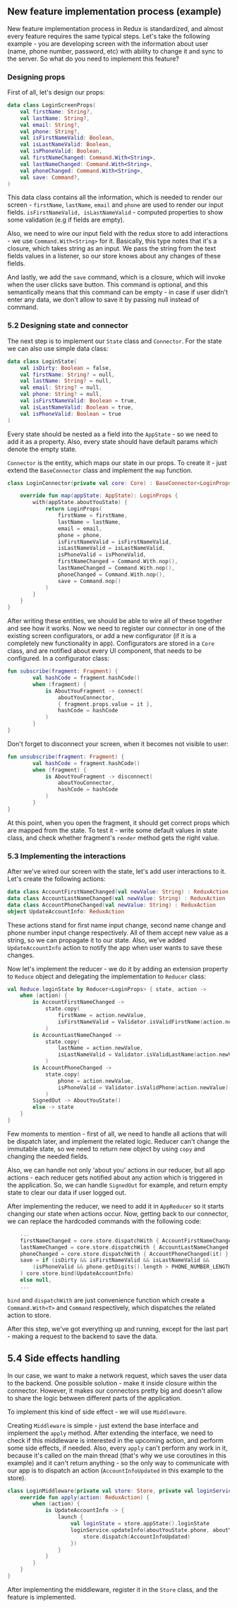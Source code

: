 ## New feature implementation process (example)

New feature implementation process in Redux is standardized, and almost every feature requires the same typical steps.
Let's take the following example - you are developing screen with the information about user (name, phone number, password, etc) with ability to change it and 
sync to the server.
So what do you need to implement this feature?

### Designing props

First of all, let's design our props:

```kotlin
data class LoginScreenProps(
    val firstName: String?,
    val lastName: String?,
    val email: String?,
    val phone: String?,
    val isFirstNameValid: Boolean,
    val isLastNameValid: Boolean,
    val isPhoneValid: Boolean,
    val firstNameChanged: Command.With<String>,
    val lastNameChanged: Command.With<String>,
    val phoneChanged: Command.With<String>,
    val save: Command?,
)
```

This data class contains all the information, which is needed to render our screen - ```firstName```, ```lastName```, ```email``` and ```phone```
are used to render our input fields. ```isFirstNameValid, isLastNameValid``` - computed properties to show some validation (e.g if fields are empty).

Also, we need to wire our input field with the redux store to add interactions - we use ```Command.With<String>``` for it. Basically, this type notes 
that it's a closure, which takes string as an input. We pass the string from the text fields values in a listener, so our store knows about any changes of these fields.

And lastly, we add the ```save``` command, which is a closure, which will invoke when the user clicks save button. This command is optional, and this semantically
means that this command can be empty - in case if user didn't enter any data, we don't allow to save it by passing null instead of command.

### 5.2 Designing state and connector

The next step is to implement our ```State``` class and ```Connector```.
For the state we can also use simple data class:

```kotlin
data class LoginState(
    val isDirty: Boolean = false,
    val firstName: String? = null,
    val lastName: String? = null,
    val email: String? = null,
    val phone: String? = null,
    val isFirstNameValid: Boolean = true,
    val isLastNameValid: Boolean = true,
    val isPhoneValid: Boolean = true
)
```

Every state should be nested as a field into the ```AppState``` - so we need to add it as a property.
Also, every state should have default params which denote the empty state.

```Connector``` is the entity, which maps our state in our props. To create it - just extend the ```BaseConnector``` class and implement the ```map``` function.

```kotlin
class LoginConnector(private val core: Core) : BaseConnector<LoginProps>() {

    override fun map(appState: AppState): LoginProps {
        with(appState.aboutYouState) {
            return LoginProps(
                firstName = firstName,
                lastName = lastName,
                email = email,
                phone = phone,
                isFirstNameValid = isFirstNameValid,
                isLastNameValid = isLastNameValid,
                isPhoneValid = isPhoneValid,
                firstNameChanged = Command.With.nop(),
                lastNameChanged = Command.With.nop(),
                phoneChanged = Command.With.nop(),
                save = Command.nop()
            )
        }
    }
}
```

After writing these entities, we should be able to wire all of these together and see how it works.
Now we need to register our connector in one of the existing screen configurators, or add a new configurator
(if it is a completely new functionality in app).
Configurators are stored in a ```Core``` class, and are notified about every UI component, that needs to be configured.
In a configurator class:

```kotlin
fun subscribe(fragment: Fragment) {
        val hashCode = fragment.hashCode()
        when (fragment) {
            is AboutYouFragment -> connect(
                aboutYouConnector,
                { fragment.props.value = it },
                hashCode = hashCode
            )
        }
}
```

Don't forget to disconnect your screen, when it becomes not visible to user:
```kotlin
fun unsubscribe(fragment: Fragment) {
        val hashCode = fragment.hashCode()
        when (fragment) {
            is AboutYouFragment -> disconnect(
                aboutYouConnector,
                hashCode = hashCode
            )
        }
}
```

At this point, when you open the fragment, it should get correct props which are mapped from the state. To test it - write some default values in state class,
and check whether fragment's  ```render``` method gets the right value.

### 5.3 Implementing the interactions

After we've wired our screen with the state, let's add user interactions to it.
Let's create the following actions:

```kotlin
data class AccountFirstNameChanged(val newValue: String) : ReduxAction
data class AccountLastNameChanged(val newValue: String) : ReduxAction
data class AccountPhoneChanged(val newValue: String) : ReduxAction
object UpdateAccountInfo: ReduxAction
```

These actions stand for first name input change, second name change and phone number input change respectively. All of them accept new value as a string,
so we can propagate it to our state. Also, we've added ```UpdateAccountInfo``` action to notify the app when user wants to save these changes.

Now let's implement the reducer - we do it by adding an extension property to ```Reduce``` object and delegating the implementation to ```Reducer``` class:

```kotlin
val Reduce.loginState by Reducer<LoginProps> { state, action ->
    when (action) {
        is AccountFirstNameChanged ->
            state.copy(
                firstName = action.newValue,
                isFirstNameValid = Validator.isValidFirstName(action.newValue)
            )
        is AccountLastNameChanged ->
            state.copy(
                lastName = action.newValue,
                isLastNameValid = Validator.isValidLastName(action.newValue)
            )
        is AccountPhoneChanged ->
            state.copy(
                phone = action.newValue,
                isPhoneValid = Validator.isValidPhone(action.newValue)
            )
        SignedOut -> AboutYouState()
        else -> state
    }
}

``` 

Few moments to mention - first of all, we need to handle all actions that will be dispatch later, and implement the related logic. Reducer can't change 
the immutable state, so we need to return new object by using ```copy``` and changing the needed fields.

Also, we can handle not only 'about you' actions in our reducer, but all app actions - each reducer gets notified about any action which is triggered in the application.
So, we can handle ```SignedOut``` for example, and return empty state to clear our data if user logged out.


After implementing the reducer, we need to add it in ```AppReducer``` so it starts changing our state when actions occur.
Now, getting back to our connector, we can replace the hardcoded commands with the following code:

```kotlin
    ...
    firstNameChanged = core.store.dispatchWith { AccountFirstNameChanged(it) },
    lastNameChanged = core.store.dispatchWith { AccountLastNameChanged(it) },
    phoneChanged = core.store.dispatchWith { AccountPhoneChanged(it) },
    save = if (isDirty && isFirstNameValid && isLastNameValid &&
        (isPhoneValid && phone.getDigits().length > PHONE_NUMBER_LENGTH)
    ) core.store.bind(UpdateAccountInfo)
    else null,
    ...
```

```bind``` and ```dispatchWith``` are just convenience function which create a ```Command.With<T>``` and ```Command``` respectively, which dispatches
the related action to store.

After this step, we've got everything up and running, except for the last part - making a request to the backend to save the data.

## 5.4 Side effects handling

In our case, we want to make a network request, which saves the user data to the backend.
One possible solution - make it inside closure within the connector. However, it makes our connectors pretty big and doesn't allow to share the logic
between different parts of the application.

To implement this kind of side effect - we will use ```Middleware```.

Creating ```Middleware``` is simple - just extend the base interface and implement the ```apply``` method.
After extending the interface, we need to check if this middleware is interested in the upcoming action, and perform some side effects, if needed.
Also, every ```apply``` can't perform any work in it, because it's called on the main thread (that's why we use coroutines in this example) and it can't return anything - so the only way to
communicate with our app is to dispatch an action (```AccountInfoUpdated``` in this example to the store).

```kotlin
class LoginMiddleware(private val store: Store, private val loginService: LoginService): Middleware {
    override fun apply(action: ReduxAction) {
        when (action) {
            is UpdateAccountInfo -> {
                launch {
                    val loginState = store.appState().loginState
                    loginService.updateInfo(aboutYouState.phone, aboutYouState.name, aboutYouState.lastName, onSuccess = {
                        store.dispatch(AccountInfoUpdated)
                    })
                }
            }   
        }       
    }
}
```

After implementing the middleware, register it in the ```Store``` class, and the feature is implemented.